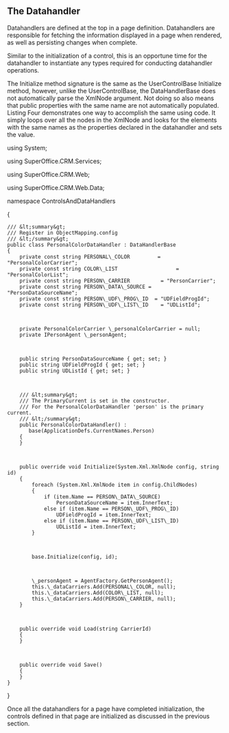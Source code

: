 <properties date="2016-06-24"
SortOrder="4"
/>

The Datahandler
---------------

Datahandlers are defined at the top in a page definition. Datahandlers are responsible for fetching the information displayed in a page when rendered, as well as persisting changes when complete.

Similar to the initialization of a control, this is an opportune time for the datahandler to instantiate any types required for conducting datahandler operations.

The Initialize method signature is the same as the UserControlBase Initialize method, however, unlike the UserControlBase, the DataHandlerBase does not automatically parse the XmlNode argument. Not doing so also means that public properties with the same name are not automatically populated. Listing Four demonstrates one way to accomplish the same using code. It simply loops over all the nodes in the XmlNode and looks for the elements with the same names as the properties declared in the datahandler and sets the value.

using System;

using SuperOffice.CRM.Services;

using SuperOffice.CRM.Web;

using SuperOffice.CRM.Web.Data;

 

namespace ControlsAndDataHandlers

{

    /// &lt;summary&gt;
    /// Register in ObjectMapping.config
    /// &lt;/summary&gt;
    public class PersonalColorDataHandler : DataHandlerBase
    {
        private const string PERSONAL\_COLOR         = "PersonalColorCarrier";
        private const string COLOR\_LIST                   = "PersonalColorList";
        private const string PERSON\_CARRIER          = "PersonCarrier";
        private const string PERSON\_DATA\_SOURCE = "PersonDataSourceName";
        private const string PERSON\_UDF\_PROG\_ID  = "UDFieldProgId";
        private const string PERSON\_UDF\_LIST\_ID    = "UDListId";

 

        private PersonalColorCarrier \_personalColorCarrier = null;
        private IPersonAgent \_personAgent;

 

        public string PersonDataSourceName { get; set; }
        public string UDFieldProgId { get; set; }
        public string UDListId { get; set; }

 

        /// &lt;summary&gt;
        /// The PrimaryCurrent is set in the constructor.
        /// For the PersonalColorDataHandler 'person' is the primary current.
        /// &lt;/summary&gt;
        public PersonalColorDataHandler() :
           base(ApplicationDefs.CurrentNames.Person)
        {
        }

 

        public override void Initialize(System.Xml.XmlNode config, string id)
        {
            foreach (System.Xml.XmlNode item in config.ChildNodes)
            {
                if (item.Name == PERSON\_DATA\_SOURCE)
                    PersonDataSourceName = item.InnerText;
                else if (item.Name == PERSON\_UDF\_PROG\_ID)
                    UDFieldProgId = item.InnerText;
                else if (item.Name == PERSON\_UDF\_LIST\_ID)
                    UDListId = item.InnerText;
            }

 

            base.Initialize(config, id);

 

            \_personAgent = AgentFactory.GetPersonAgent();
            this.\_dataCarriers.Add(PERSONAL\_COLOR, null);
            this.\_dataCarriers.Add(COLOR\_LIST, null);
            this.\_dataCarriers.Add(PERSON\_CARRIER, null);
        }

 

        public override void Load(string CarrierId)
        {
        }

 

        public override void Save()
        {
        }
    }

} 

Once all the datahandlers for a page have completed initialization, the controls defined in that page are initialized as discussed in the previous section.
